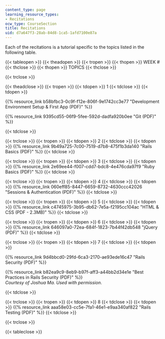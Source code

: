 ```yaml
---
content_type: page
learning_resource_types:
- Recitations
ocw_type: CourseSection
title: Recitations
uid: d7a647f3-28ab-84d8-1ca5-1afd7100e87a
---
```


Each of the recitations is a tutorial specific to the topics listed in the following table.

{{< tableopen >}}
{{< theadopen >}}
{{< tropen >}}
{{< thopen >}}
WEEK #
{{< thclose >}}
{{< thopen >}}
TOPICS
{{< thclose >}}

{{< trclose >}}

{{< theadclose >}}
{{< tropen >}}
{{< tdopen >}}
1
{{< tdclose >}}
{{< tdopen >}}


{{% resource_link b58bfbc3-0c9f-f12e-806f-9e1742cc3e77 "Development Environment Setup & First App (PDF)" %}}

{{% resource_link 9395cd55-06f9-5fee-592d-dadfa920b0ee "Git (PDF)" %}}


{{< tdclose >}}

{{< trclose >}}
{{< tropen >}}
{{< tdopen >}}
2
{{< tdclose >}}
{{< tdopen >}}
{{% resource_link 9b49a725-7c00-7519-d7b8-475f1b3da140 "Rails Basics (PDF)" %}}
{{< tdclose >}}

{{< trclose >}}
{{< tropen >}}
{{< tdopen >}}
3
{{< tdclose >}}
{{< tdopen >}}
{{% resource_link 2e69ee44-f007-cdd7-bdc8-4e476cda97f9 "Ruby Basics (PDF)" %}}
{{< tdclose >}}

{{< trclose >}}
{{< tropen >}}
{{< tdopen >}}
4
{{< tdclose >}}
{{< tdopen >}}
{{% resource_link 060eff85-8447-6659-8732-4630ccc42026 "Sessions & Authentication (PDF)" %}}
{{< tdclose >}}

{{< trclose >}}
{{< tropen >}}
{{< tdopen >}}
5
{{< tdclose >}}
{{< tdopen >}}
{{% resource_link c4745975-3b95-db62-7e5a-f2195cc104ac "HTML & CSS (PDF - 2.3MB)" %}}
{{< tdclose >}}

{{< trclose >}}
{{< tropen >}}
{{< tdopen >}}
6
{{< tdclose >}}
{{< tdopen >}}
{{% resource_link 646097a0-72ea-684f-1823-7b44f42db548 "jQuery (PDF)" %}}
{{< tdclose >}}

{{< trclose >}}
{{< tropen >}}
{{< tdopen >}}
7
{{< tdclose >}}
{{< tdopen >}}


{{% resource_link 9d4bbcd0-29fd-6ca3-2170-ae93ede16c47 "Rails Security (PDF)" %}}

{{% resource_link b82ea9c9-8eb9-b97f-aff3-a44bb2d34e1e "Best Practices in Rails Security (PDF)" %}}  
_Courtesy of Joshua Ma. Used with permission_.


{{< tdclose >}}

{{< trclose >}}
{{< tropen >}}
{{< tdopen >}}
8
{{< tdclose >}}
{{< tdopen >}}
{{% resource_link aaa58e03-cc5e-7fa1-46e1-e9aa340af822 "Rails Testing (PDF)" %}}
{{< tdclose >}}

{{< trclose >}}

{{< tableclose >}}